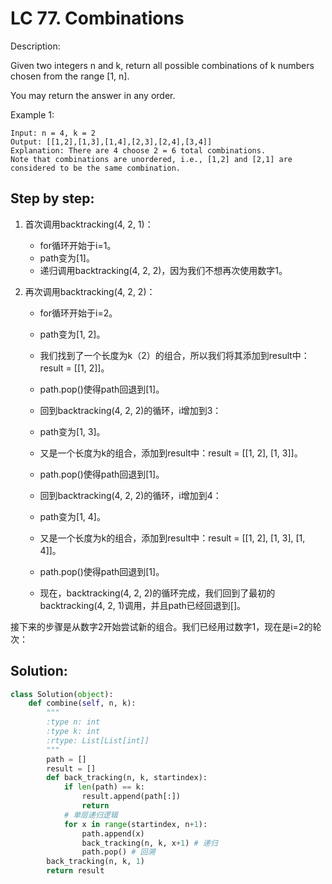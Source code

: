 
# LC 77. Combinations

Description:

Given two integers n and k, return all possible combinations of k numbers chosen from the range [1, n].

You may return the answer in any order.

Example 1:

```
Input: n = 4, k = 2
Output: [[1,2],[1,3],[1,4],[2,3],[2,4],[3,4]]
Explanation: There are 4 choose 2 = 6 total combinations.
Note that combinations are unordered, i.e., [1,2] and [2,1] are considered to be the same combination.
```

## Step by step:
1. 首次调用backtracking(4, 2, 1)：

    * for循环开始于i=1。
    * path变为[1]。
    * 递归调用backtracking(4, 2, 2)，因为我们不想再次使用数字1。
2. 再次调用backtracking(4, 2, 2)：

    * for循环开始于i=2。
    * path变为[1, 2]。
    * 我们找到了一个长度为k（2）的组合，所以我们将其添加到result中：result = [[1, 2]]。
    * path.pop()使得path回退到[1]。
    * 回到backtracking(4, 2, 2)的循环，i增加到3：

    * path变为[1, 3]。
    * 又是一个长度为k的组合，添加到result中：result = [[1, 2], [1, 3]]。
    * path.pop()使得path回退到[1]。
    * 回到backtracking(4, 2, 2)的循环，i增加到4：

    * path变为[1, 4]。
    * 又是一个长度为k的组合，添加到result中：result = [[1, 2], [1, 3], [1, 4]]。
    * path.pop()使得path回退到[1]。
    * 现在，backtracking(4, 2, 2)的循环完成，我们回到了最初的backtracking(4, 2, 1)调用，并且path已经回退到[]。

接下来的步骤是从数字2开始尝试新的组合。我们已经用过数字1，现在是i=2的轮次：


## Solution:

```py
class Solution(object):
    def combine(self, n, k):
        """
        :type n: int
        :type k: int
        :rtype: List[List[int]]
        """
        path = []
        result = []
        def back_tracking(n, k, startindex):
            if len(path) == k:
                result.append(path[:])
                return
            # 单层递归逻辑
            for x in range(startindex, n+1):
                path.append(x)
                back_tracking(n, k, x+1) # 递归
                path.pop() # 回溯
        back_tracking(n, k, 1)
        return result
```